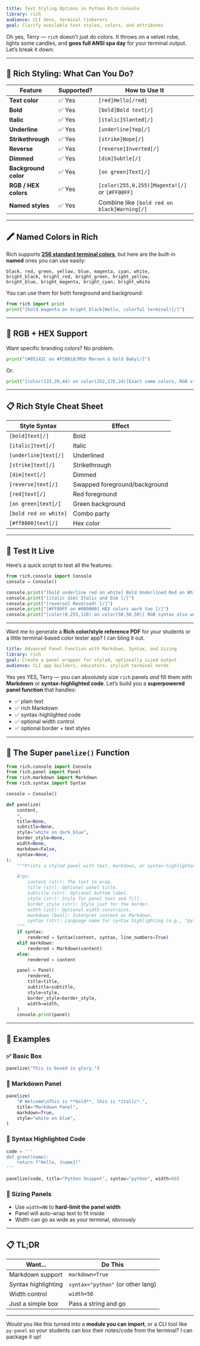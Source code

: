 ```yaml
title: Text Styling Options in Python Rich Console
library: rich
audience: CLI devs, terminal tinkerers
goal: Clarify available text styles, colors, and attributes
```

Oh yes, Terry — `rich` doesn't just do colors. It throws on a velvet robe, lights some candles, and **goes full ANSI spa day** for your terminal output. Let’s break it down:

---

## 🎨 Rich Styling: What Can You Do?

| Feature              | Supported? | How to Use It                                  |
| -------------------- | ---------- | ---------------------------------------------- |
| **Text color**       | ✅ Yes     | `[red]Hello[/red]`                             |
| **Bold**             | ✅ Yes     | `[bold]Bold text[/]`                           |
| **Italic**           | ✅ Yes     | `[italic]Slanted[/]`                           |
| **Underline**        | ✅ Yes     | `[underline]Yep[/]`                            |
| **Strikethrough**    | ✅ Yes     | `[strike]Nope[/]`                              |
| **Reverse**          | ✅ Yes     | `[reverse]Inverted[/]`                         |
| **Dimmed**           | ✅ Yes     | `[dim]Subtle[/]`                               |
| **Background color** | ✅ Yes     | `[on green]Text[/]`                            |
| **RGB / HEX colors** | ✅ Yes     | `[color(255,0,255)]Magenta![/]` or `[#FF00FF]` |
| **Named styles**     | ✅ Yes     | Combine like `[bold red on black]Warning[/]`   |

---

## 🖍️ Named Colors in Rich

Rich supports [**256 standard terminal colors**](https://rich.readthedocs.io/en/stable/appendix/colors.html#standard-colors), but here are the built-in **named** ones you can use easily:

```
black, red, green, yellow, blue, magenta, cyan, white,
bright_black, bright_red, bright_green, bright_yellow,
bright_blue, bright_magenta, bright_cyan, bright_white
```

You can use them for both foreground and background:

```python
from rich import print
print("[bold magenta on bright_black]Hello, colorful terminal![/]")
```

---

## 🧠 RGB + HEX Support

Want specific branding colors? No problem.

```python
print("[#85142C on #FCB018]MSU Maroon & Gold Baby[/]")
```

Or:

```python
print("[color(133,20,44) on color(252,176,24)]Exact same colors, RGB style[/]")
```

---

## 📋 Rich Style Cheat Sheet

| Style Syntax          | Effect                        |
| --------------------- | ----------------------------- |
| `[bold]text[/]`       | Bold                          |
| `[italic]text[/]`     | Italic                        |
| `[underline]text[/]`  | Underlined                    |
| `[strike]text[/]`     | Strikethrough                 |
| `[dim]text[/]`        | Dimmed                        |
| `[reverse]text[/]`    | Swapped foreground/background |
| `[red]text[/]`        | Red foreground                |
| `[on green]text[/]`   | Green background              |
| `[bold red on white]` | Combo party                   |
| `[#ff8800]text[/]`    | Hex color                     |

---

## 🧪 Test It Live

Here’s a quick script to test all the features:

```python
from rich.console import Console
console = Console()

console.print("[bold underline red on white] Bold Underlined Red on White [/]")
console.print("[italic dim] Italic and Dim [/]")
console.print("[reverse] Reversed! [/]")
console.print("[#FF00FF on #000000] HEX colors work too [/]")
console.print("[color(0,255,128) on color(50,50,50)] RGB syntax also works! [/]")
```

---

Want me to generate a **Rich color/style reference PDF** for your students or a little terminal-based color tester app? I can bling it out.


```yaml
title: Advanced Panel Function with Markdown, Syntax, and Sizing
library: rich
goal: Create a panel wrapper for styled, optionally sized output
audience: CLI app builders, educators, stylish terminal nerds
```

Yes yes YES, Terry — you can absolutely size `rich` panels *and* fill them with **Markdown** or **syntax-highlighted code**. Let’s build you a **superpowered panel function** that handles:

- ✅ plain text  
- ✅ rich Markdown  
- ✅ syntax-highlighted code  
- ✅ optional width control  
- ✅ optional border + text styles  

---

## 🧠 The Super `panelize()` Function

```python
from rich.console import Console
from rich.panel import Panel
from rich.markdown import Markdown
from rich.syntax import Syntax

console = Console()

def panelize(
    content,
    *,
    title=None,
    subtitle=None,
    style="white on dark_blue",
    border_style=None,
    width=None,
    markdown=False,
    syntax=None,
):
    """Prints a styled panel with text, markdown, or syntax-highlighted code.

    Args:
        content (str): The text to wrap.
        title (str): Optional panel title.
        subtitle (str): Optional bottom label.
        style (str): Style for panel text and fill.
        border_style (str): Style just for the border.
        width (int): Optional width constraint.
        markdown (bool): Interpret content as Markdown.
        syntax (str): Language name for syntax highlighting (e.g., "python").
    """
    if syntax:
        rendered = Syntax(content, syntax, line_numbers=True)
    elif markdown:
        rendered = Markdown(content)
    else:
        rendered = content

    panel = Panel(
        rendered,
        title=title,
        subtitle=subtitle,
        style=style,
        border_style=border_style,
        width=width,
    )
    console.print(panel)
```

---

## 🧪 Examples

### ✅ Basic Box

```python
panelize("This is boxed in glory.")
```

### 📖 Markdown Panel

```python
panelize(
    "# Welcome\nThis is **bold**, this is *italic*.",
    title="Markdown Panel",
    markdown=True,
    style="white on blue",
)
```

### 🧠 Syntax Highlighted Code

```python
code = '''
def greet(name):
    return f"Hello, {name}!"
'''

panelize(code, title="Python Snippet", syntax="python", width=60)
```

### 🎯 Sizing Panels

- Use `width=NN` to **hard-limit the panel width**
- Panel will auto-wrap text to fit inside
- Width can go as wide as your terminal, obviously

---

## 📋 TL;DR

| Want...                      | Do This                          |
|------------------------------|----------------------------------|
| Markdown support             | `markdown=True`                  |
| Syntax highlighting          | `syntax="python"` (or other lang)|
| Width control                | `width=50`                       |
| Just a simple box            | Pass a string and go             |

---

Would you like this turned into a **module you can import**, or a CLI tool like `py-panel` so your students can box their notes/code from the terminal? I can package it up!